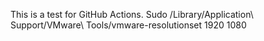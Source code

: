 This is a test for GitHub Actions.
Sudo /Library/Application\ Support/VMware\ Tools/vmware-resolutionset 1920 1080
